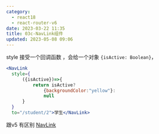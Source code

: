 ```yaml
---
category: 
  - react18
  - react-router-v6
date: 2023-03-22 11:35
title: 03c-NavLink组件
updated: 2023-05-08 09:06
---
```


style 接受一个回调函数 ，会给一个对象 `{isActive: Boolean}`，

```jsx
<NavLink
  style={
      ({isActive})=>{
          return isActive?
              {backgroundColor:"yellow"}:
              null
      }
  }
  to="/student/2">学生</NavLink>
```

跟v5 有区别 [NavLink](02a-Link.md#NavLink)